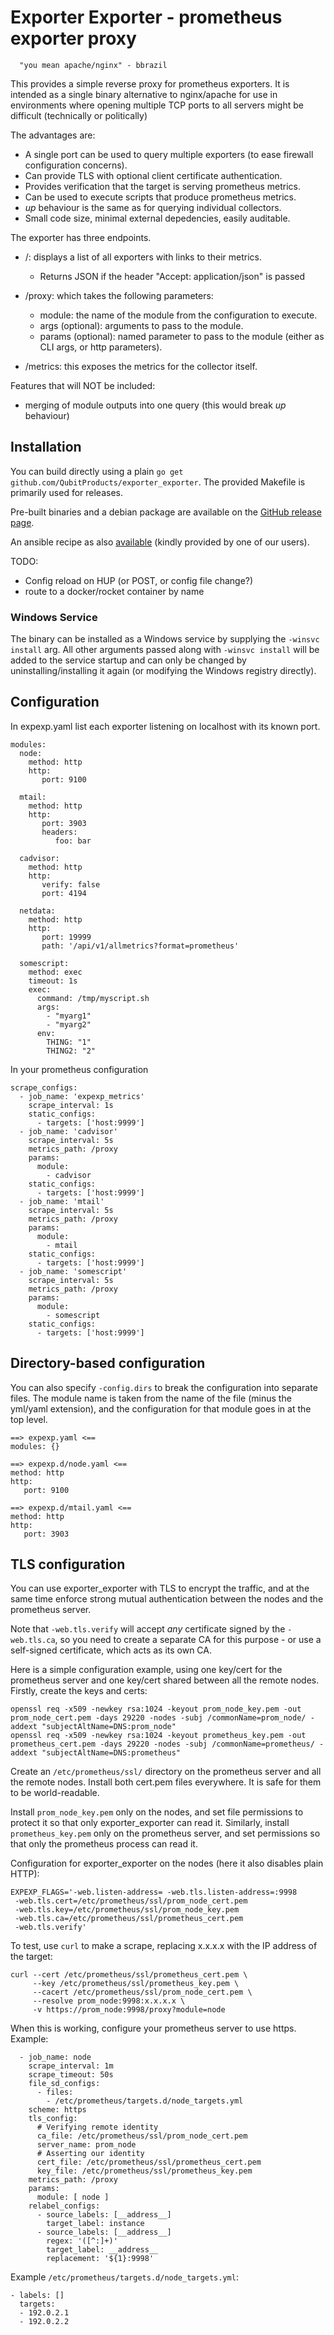 # Exporter Exporter - prometheus exporter proxy

```   "you mean apache/nginx" - bbrazil ```

This provides a simple reverse proxy for prometheus exporters. It is intended as a
single binary alternative to nginx/apache for use in environments where opening multiple
TCP ports to all servers might be difficult (technically or politically)

The advantages are:

- A single port can be used to query multiple exporters (to ease firewall configuration concerns).
- Can provide TLS with optional client certificate authentication.
- Provides verification that the target is serving prometheus metrics.
- Can be used to execute scripts that produce prometheus metrics.
- _up_ behaviour is the same as for querying individual collectors.
- Small code size, minimal external depedencies, easily auditable.

The exporter has three endpoints.

- /: displays a list of all exporters with links to their metrics.
  - Returns JSON if the header "Accept: application/json" is passed

- /proxy: which takes the following parameters:
  - module: the name of the module from the configuration to execute.
  - args (optional): arguments to pass to the module.
  - params (optional): named parameter to pass to the module (either as CLI args, or http parameters).

- /metrics: this exposes the metrics for the collector itself.

Features that will NOT be included:

- merging of module outputs into one query (this would break _up_ behaviour)

## Installation

You can build directly using a plain ```go get github.com/QubitProducts/exporter_exporter```.
The provided Makefile is primarily used for releases.

Pre-built binaries and a debian package are available on the [GitHub release page](https://github.com/QubitProducts/exporter_exporter/releases).

An ansible recipe as also [available](https://github.com/umanit/ansible-prometheus_exporter_exporter) (kindly provided by one of our users).

TODO:

- Config reload on HUP (or POST, or config file change?)
- route to a docker/rocket container by name

### Windows Service

The binary can be installed as a Windows service by supplying the `-winsvc install` arg.
All other arguments passed along with `-winsvc install` will be added to the service startup 
and can only be changed by uninstalling/installing it again (or modifying the Windows registry directly).

## Configuration

In expexp.yaml list each exporter listening on localhost with its known port.

```
modules:
  node:
    method: http
    http:
       port: 9100

  mtail:
    method: http
    http:
       port: 3903
       headers:
          foo: bar

  cadvisor:
    method: http
    http:
       verify: false
       port: 4194

  netdata:
    method: http
    http:
       port: 19999
       path: '/api/v1/allmetrics?format=prometheus'

  somescript:
    method: exec
    timeout: 1s
    exec:
      command: /tmp/myscript.sh
      args:
        - "myarg1"
        - "myarg2"
      env:
        THING: "1"
        THING2: "2"
```

In your prometheus configuration

```
scrape_configs:
  - job_name: 'expexp_metrics'
    scrape_interval: 1s
    static_configs:
      - targets: ['host:9999']
  - job_name: 'cadvisor'
    scrape_interval: 5s
    metrics_path: /proxy
    params:
      module:
        - cadvisor
    static_configs:
      - targets: ['host:9999']
  - job_name: 'mtail'
    scrape_interval: 5s
    metrics_path: /proxy
    params:
      module:
        - mtail
    static_configs:
      - targets: ['host:9999']
  - job_name: 'somescript'
    scrape_interval: 5s
    metrics_path: /proxy
    params:
      module:
        - somescript
    static_configs:
      - targets: ['host:9999']
```

## Directory-based configuration

You can also specify `-config.dirs` to break the configuration into separate
files.  The module name is taken from the name of the file (minus the
yml/yaml extension), and the configuration for that module goes in at the
top level.

```
==> expexp.yaml <==
modules: {}

==> expexp.d/node.yaml <==
method: http
http:
   port: 9100

==> expexp.d/mtail.yaml <==
method: http
http:
   port: 3903
```

## TLS configuration

You can use exporter_exporter with TLS to encrypt the traffic, and at the
same time enforce strong mutual authentication between the nodes and the
prometheus server.

Note that `-web.tls.verify` will accept *any* certificate signed by the
`-web.tls.ca`, so you need to create a separate CA for this purpose - or use
a self-signed certificate, which acts as its own CA.

Here is a simple configuration example, using one key/cert for the
prometheus server and one key/cert shared between all the remote nodes.
Firstly, create the keys and certs:

```
openssl req -x509 -newkey rsa:1024 -keyout prom_node_key.pem -out prom_node_cert.pem -days 29220 -nodes -subj /commonName=prom_node/ -addext "subjectAltName=DNS:prom_node"
openssl req -x509 -newkey rsa:1024 -keyout prometheus_key.pem -out prometheus_cert.pem -days 29220 -nodes -subj /commonName=prometheus/ -addext "subjectAltName=DNS:prometheus"
```

Create an `/etc/prometheus/ssl/` directory on the prometheus server and all
the remote nodes.  Install both cert.pem files everywhere.  It is safe for
them to be world-readable.

Install `prom_node_key.pem` only on the nodes, and set file permissions to
protect it so that only exporter_exporter can read it.  Similarly, install
`prometheus_key.pem` only on the prometheus server, and set permissions so
that only the prometheus process can read it.

Configuration for exporter_exporter on the nodes (here it also disables
plain HTTP):

```
EXPEXP_FLAGS='-web.listen-address= -web.tls.listen-address=:9998
 -web.tls.cert=/etc/prometheus/ssl/prom_node_cert.pem
 -web.tls.key=/etc/prometheus/ssl/prom_node_key.pem
 -web.tls.ca=/etc/prometheus/ssl/prometheus_cert.pem
 -web.tls.verify'
```

To test, use `curl` to make a scrape, replacing x.x.x.x with the IP address
of the target:

```
curl --cert /etc/prometheus/ssl/prometheus_cert.pem \
     --key /etc/prometheus/ssl/prometheus_key.pem \
     --cacert /etc/prometheus/ssl/prom_node_cert.pem \
     --resolve prom_node:9998:x.x.x.x \
     -v https://prom_node:9998/proxy?module=node
```

When this is working, configure your prometheus server to use https. Example:

```
  - job_name: node
    scrape_interval: 1m
    scrape_timeout: 50s
    file_sd_configs:
      - files:
        - /etc/prometheus/targets.d/node_targets.yml
    scheme: https
    tls_config:
      # Verifying remote identity
      ca_file: /etc/prometheus/ssl/prom_node_cert.pem
      server_name: prom_node
      # Asserting our identity
      cert_file: /etc/prometheus/ssl/prometheus_cert.pem
      key_file: /etc/prometheus/ssl/prometheus_key.pem
    metrics_path: /proxy
    params:
      module: [ node ]
    relabel_configs:
      - source_labels: [__address__]
        target_label: instance
      - source_labels: [__address__]
        regex: '([^:]+)'
        target_label: __address__
        replacement: '${1}:9998'
```

Example `/etc/prometheus/targets.d/node_targets.yml`:

```
- labels: []
  targets:
  - 192.0.2.1
  - 192.0.2.2
```
